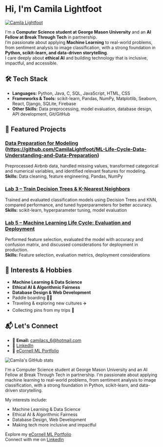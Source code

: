 # Hi, I'm Camila Lightfoot
[![Camila Lightfoot](https://img.shields.io/badge/Camila%20Lightfoot-blue?style=for-the-badge&logo=linkedin&logoColor=white)](https://www.linkedin.com/in/camilalightfoot/)

I'm a **Computer Science student at George Mason University** and an **AI Fellow at Break Through Tech** in partnership.  
I’m passionate about applying **Machine Learning** to real-world problems, from sentiment analysis to image classification, with a strong foundation in **Python, scikit-learn, and data-driven storytelling**.  
I care deeply about **ethical AI** and building technology that is inclusive, impactful, and accessible.

## 🛠 Tech Stack
- **Languages:** Python, Java, C, SQL, JavaScript, HTML, CSS  
- **Frameworks & Tools:** scikit-learn, Pandas, NumPy, Matplotlib, Seaborn, React, Django, SQLite, Firebase  
- **Other Skills:** Data preprocessing, model evaluation, database design, API development, Git/GitHub

## 📂 Featured Projects

### [Data Preparation for Modeling](#) (https://github.com/CamilaLightfoot/ML-Life-Cycle-Data-Understanding-and-Data-Preparation)
Preprocessed Airbnb data, handled missing values, transformed categorical and numerical variables, and identified relevant features for modeling.  
**Skills:** Data cleaning, feature engineering, Pandas, NumPy  

### [Lab 3 – Train Decision Trees & K-Nearest Neighbors](#)
Trained and evaluated classification models using Decision Trees and KNN, compared performance, and tuned hyperparameters for better accuracy.  
**Skills:** scikit-learn, hyperparameter tuning, model evaluation  

### [Lab 5 – Machine Learning Life Cycle: Evaluation and Deployment](#)
Performed feature selection, evaluated the model with accuracy and confusion matrix, and discussed considerations for deployment in production.  
**Skills:** Feature selection, evaluation metrics, deployment considerations  

## 🎯 Interests & Hobbies
- **Machine Learning & Data Science**  
- **Ethical AI & Algorithmic Fairness**  
- **Database Design & Web Development**  
- Paddle boarding 🏄‍♀️  
- Traveling & exploring new cultures ✈️  
- Collecting pins from my trips 📍  

## 📬 Let's Connect
- 📧 **Email:** [camilacs_6@hotmail.com](mailto:camilacs_6@hotmail.com)  
- 💼 [LinkedIn](https://www.linkedin.com/in/camilalightfoot)  
- 📁 [eCornell ML Portfolio](https://github.com/CamilaLightfoot/My-eCornell-Portfolio-ML-lifecycle-projects)

![Camila's GitHub stats](https://github-readme-stats.vercel.app/api?username=CamilaLightfoot&show_icons=true&theme=default)


I'm a Computer Science student at George Mason University and an AI Fellow at Break Through Tech in partnership. I'm passionate about applying machine learning to real-world problems, from sentiment analysis to image classification, with a strong foundation in Python, scikit-learn, and data-driven storytelling.

My interests include:
- Machine Learning & Data Science
- Ethical AI & Algorithmic Fairness
- Database Design, Web Development
- Making tech more inclusive and impactful

Explore my [eCornell ML Portfolio](https://github.com/CamilaLightfoot/My-eCornell-Portfolio)  
Connect with me on [LinkedIn](https://www.linkedin.com/in/camilalightfoot/)  
